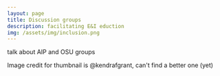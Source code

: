 ```yaml
---
layout: page
title: Discussion groups
description: facilitating E&I eduction
img: /assets/img/inclusion.png
---
```


talk about AIP and OSU groups

Image credit for thumbnail is @kendrafgrant, can't find a better one (yet)